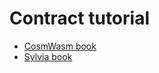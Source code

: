 # Contract tutorial  
- [CosmWasm book](https://book.cosmwasm.com/)  
- [Sylvia book](https://cosmwasm.github.io/sylvia-book/)  
